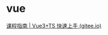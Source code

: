 # vue

[课程指南 | Vue3+TS 快速上手 (gitee.io)](http://huaxhe.gitee.io/vue3_study_docs/00_%E8%AF%BE%E7%A8%8B%E4%BB%8B%E7%BB%8D.html)

‍

‍
